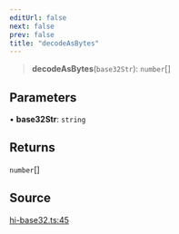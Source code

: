 ```yaml
---
editUrl: false
next: false
prev: false
title: "decodeAsBytes"
---
```


> **decodeAsBytes**(`base32Str`): `number`[]

## Parameters

• **base32Str**: `string`

## Returns

`number`[]

## Source

[hi-base32.ts:45](https://github.com/algorandfoundation/liquid-auth/blob/8878aa0007608386baa019f80c46f90dd8baec70/clients/liquid-auth-core/src/hi-base32.ts#L45)
